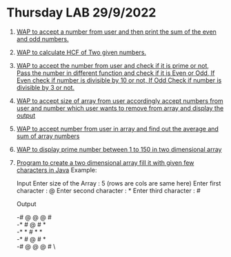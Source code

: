 # Thursday LAB 29/9/2022
1. [WAP to accept a number from user and then print the sum of the even and odd numbers.](https://github.com/DhruvBhirud/javaThursdayLab/blob/main/02.LEC.29.9.2022/sumOfEvenOdd.java)
2. [WAP to calculate HCF of Two given numbers.](https://github.com/DhruvBhirud/javaThursdayLab/blob/main/02.LEC.29.9.2022/hcfOfTwoNo.java)
3. [WAP to accept the number from user and check if it is prime or not, Pass the number in different function and check if it is Even or Odd, If Even check if number is divisible by 10 or not, If Odd Check if number is divisible by 3 or not.]()
4. [WAP to accept size of array from user accordingly accept numbers from user and number which user wants to remove from array and display the output]()
5. [WAP to accept number from user in array and find out the average and sum of array numbers]()
6. [WAP to display prime number between 1 to 150 in two dimensional array]()
7. [Program to create a two dimensional array fill it with given few characters in Java]()
    Example:

    Input
    Enter size of the Array : 5 (rows are cols are same here)
    Enter first character : @
    Enter second character : *
    Enter third character : #

    Output

    -# @ @ @ # \
    -* # @ # * \
    -* * # * * \
    -* # @ # * \
    -# @ @ @ # \